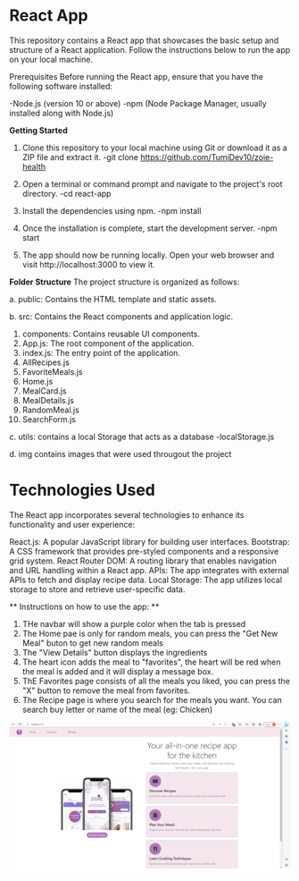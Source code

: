 # **React App**
This repository contains a React app that showcases the basic setup and structure of a React application. Follow the instructions below to run the app on your local machine.

Prerequisites
Before running the React app, ensure that you have the following software installed:

-Node.js (version 10 or above)
-npm (Node Package Manager, usually installed along with Node.js)

**Getting Started**
1. Clone this repository to your local machine using Git or download it as a ZIP file and extract it.
-git clone <https://github.com/TumiDev10/zoie-health>

2. Open a terminal or command prompt and navigate to the project's root directory.
-cd react-app

3. Install the dependencies using npm.
-npm install

4. Once the installation is complete, start the development server.
-npm start
 
5. The app should now be running locally. Open your web browser and visit http://localhost:3000 to view it.

**Folder Structure**
The project structure is organized as follows:

a. public: Contains the HTML template and static assets.

b. src: Contains the React components and application logic.
  1. components: Contains reusable UI components.
  2. App.js: The root component of the application.
  3. index.js: The entry point of the application.
  4. AllRecipes.js
  5. FavoriteMeals.js
  6. Home.js
  7. MealCard.js
  8. MealDetails.js
  9. RandomMeal.js
  10. SearchForm.js
 
 c. utils: contains a local Storage that acts as a database
 -localStorage.js

 d. img contains images that were used througout the project
 
 # Technologies Used
The React app incorporates several technologies to enhance its functionality and user experience:

React.js: A popular JavaScript library for building user interfaces.
Bootstrap: A CSS framework that provides pre-styled components and a responsive grid system.
React Router DOM: A routing library that enables navigation and URL handling within a React app.
APIs: The app integrates with external APIs to fetch and display recipe data.
Local Storage: The app utilizes local storage to store and retrieve user-specific data.

** Instructions on how to use the app: **
 1. THe navbar will show a purple color when the tab is pressed
 2. The Home pae is only for random meals, you can press the "Get New Meal" buton to get new random meals
 3. The "View Details" button displays the ingredients
 4. The heart icon adds the meal to "favorites", the heart will be red when the meal is added and it will display a message box.
 5. ThE Favorites page consists of all the meals you liked, you can press the "X" button to remove the meal from favorites.
 6. The Recipe page is where you search for the meals you want. You can search buy letter or name of the meal (eg: Chicken) 

 ![Zoie Health Recipe](./src/img/Readme.png)
